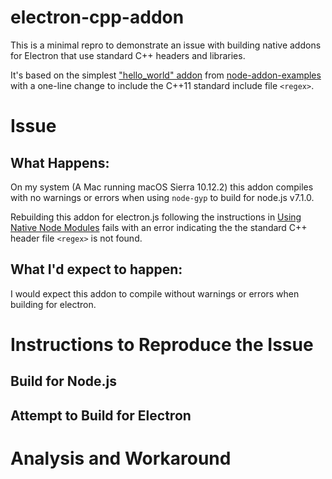 # electron-cpp-addon

This is a minimal repro to demonstrate an issue with building native addons for Electron that use standard C++ headers and libraries.

It's based on the simplest ["hello_world" addon](https://github.com/nodejs/node-addon-examples/tree/master/1_hello_world/nan) from [node-addon-examples](https://github.com/nodejs/node-addon-examples]) with a one-line change to include the C++11 standard include file `<regex>`.

# Issue

## What Happens:

On my system (A Mac running macOS Sierra 10.12.2) this addon compiles with no warnings or errors when using `node-gyp` to build for node.js v7.1.0.

Rebuilding this addon for electron.js following the instructions in [Using Native Node Modules](https://github.com/electron/electron/blob/master/docs/tutorial/using-native-node-modules.md) fails with an error indicating the the standard C++ header file `<regex>` is not found.

## What I'd expect to happen:

I would expect this addon to compile without warnings or errors when building for electron.

# Instructions to Reproduce the Issue

## Build for Node.js

## Attempt to Build for Electron

# Analysis and Workaround
